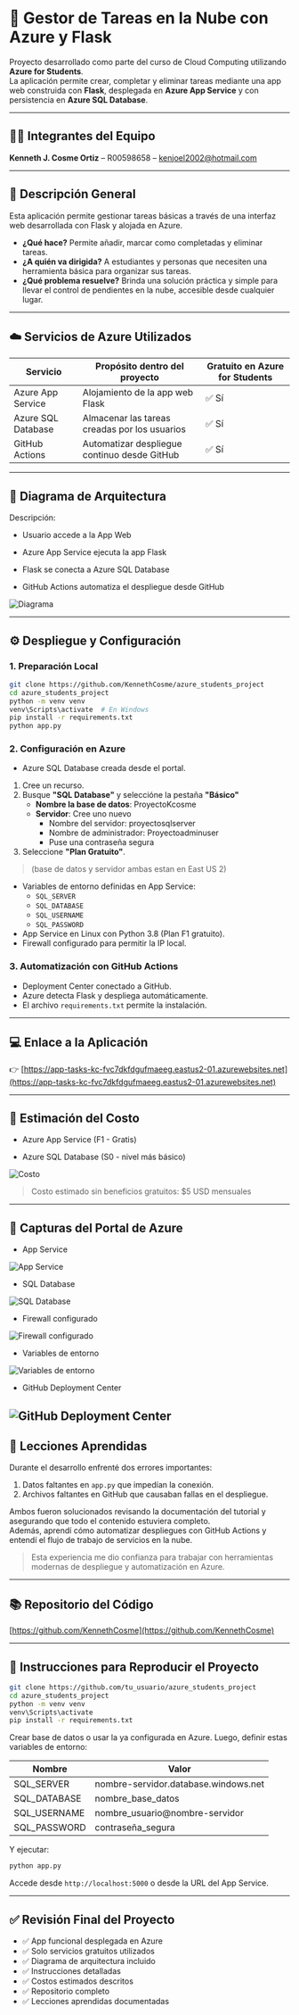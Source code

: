 # 📌 Gestor de Tareas en la Nube con Azure y Flask

Proyecto desarrollado como parte del curso de Cloud Computing utilizando **Azure for Students**.  
La aplicación permite crear, completar y eliminar tareas mediante una app web construida con **Flask**, desplegada en **Azure App Service** y con persistencia en **Azure SQL Database**.

---

## 🧑‍💻 Integrantes del Equipo

**Kenneth J. Cosme Ortiz** – R00598658 – kenjoel2002@hotmail.com

---

## 🎯 Descripción General

Esta aplicación permite gestionar tareas básicas a través de una interfaz web desarrollada con Flask y alojada en Azure.

- **¿Qué hace?** Permite añadir, marcar como completadas y eliminar tareas.  
- **¿A quién va dirigida?** A estudiantes y personas que necesiten una herramienta básica para organizar sus tareas.  
- **¿Qué problema resuelve?** Brinda una solución práctica y simple para llevar el control de pendientes en la nube, accesible desde cualquier lugar.

---

## ☁️ Servicios de Azure Utilizados

| Servicio           | Propósito dentro del proyecto                    | Gratuito en Azure for Students |
|--------------------|--------------------------------------------------|-------------------------------|
| Azure App Service  | Alojamiento de la app web Flask                  | ✅ Sí                         |
| Azure SQL Database | Almacenar las tareas creadas por los usuarios   | ✅ Sí                         |
| GitHub Actions     | Automatizar despliegue continuo desde GitHub    | ✅ Sí                         |

---

## 🧱 Diagrama de Arquitectura
Descripción: 

- Usuario accede a la App Web 

- Azure App Service ejecuta la app Flask 

- Flask se conecta a Azure SQL Database 

- GitHub Actions automatiza el despliegue desde GitHub
  
![Diagrama](images/DIAGRAM.png)

---

## ⚙️ Despliegue y Configuración

### 1. Preparación Local

```bash
git clone https://github.com/KennethCosme/azure_students_project
cd azure_students_project
python -m venv venv
venv\Scripts\activate  # En Windows
pip install -r requirements.txt
python app.py
```

### 2. Configuración en Azure

- Azure SQL Database creada desde el portal.
1. Cree un recurso.
2. Busque **"SQL Database"** y seleccióne la pestaña **"Básico"**
   - **Nombre la base de datos**: ProyectoKcosme
   - **Servidor**: Cree uno nuevo
     - Nombre del servidor: proyectosqlserver
     - Nombre de administrador: Proyectoadminuser
     - Puse una contraseña segura
4. Seleccione **"Plan Gratuito"**.

>(base de datos y servidor ambas estan en East US 2)

- Variables de entorno definidas en App Service:
  - `SQL_SERVER`
  - `SQL_DATABASE`
  - `SQL_USERNAME`
  - `SQL_PASSWORD`
- App Service en Linux con Python 3.8 (Plan F1 gratuito).
- Firewall configurado para permitir la IP local.

### 3. Automatización con GitHub Actions

- Deployment Center conectado a GitHub.
- Azure detecta Flask y despliega automáticamente.
- El archivo `requirements.txt` permite la instalación.

---

## 💻 Enlace a la Aplicación

👉 [https://app-tasks-kc-fvc7dkfdgufmaeeg.eastus2-01.azurewebsites.net](https://app-tasks-kc-fvc7dkfdgufmaeeg.eastus2-01.azurewebsites.net)

---

## 💸 Estimación del Costo

- Azure App Service (F1 - Gratis) 

- Azure SQL Database (S0 - nivel más básico) 

![Costo](images/Azureprice.PNG)

> Costo estimado sin beneficios gratuitos: $5 USD mensuales  

---

## 📁 Capturas del Portal de Azure


- App Service

![App Service](images/Appservice.PNG)

- SQL Database

![SQL Database](images/Sqldatabase.PNG)

- Firewall configurado

![Firewall configurado](images/Firewall.PNG)

- Variables de entorno

![Variables de entorno](images/Variable.PNG)

- GitHub Deployment Center

![GitHub Deployment Center](images/Deployment.PNG)
---

## 📘 Lecciones Aprendidas

Durante el desarrollo enfrenté dos errores importantes:

1. Datos faltantes en `app.py` que impedían la conexión.
2. Archivos faltantes en GitHub que causaban fallas en el despliegue.

Ambos fueron solucionados revisando la documentación del tutorial y asegurando que todo el contenido estuviera completo.  
Además, aprendí cómo automatizar despliegues con GitHub Actions y entendí el flujo de trabajo de servicios en la nube.

> Esta experiencia me dio confianza para trabajar con herramientas modernas de despliegue y automatización en Azure.

---

## 📚 Repositorio del Código

[https://github.com/KennethCosme](https://github.com/KennethCosme)

---

## 📄 Instrucciones para Reproducir el Proyecto

```bash
git clone https://github.com/tu_usuario/azure_students_project
cd azure_students_project
python -m venv venv
venv\Scripts\activate
pip install -r requirements.txt
```

Crear base de datos o usar la ya configurada en Azure. Luego, definir estas variables de entorno:


| Nombre             | Valor                         |
|--------------------|-------------------------------|
| SQL_SERVER         | nombre-servidor.database.windows.net |
| SQL_DATABASE       | nombre_base_datos             |
| SQL_USERNAME       | nombre_usuario@nombre-servidor |
| SQL_PASSWORD       | contraseña_segura             |


Y ejecutar:

```bash
python app.py
```

Accede desde `http://localhost:5000` o desde la URL del App Service.

---

## ✅ Revisión Final del Proyecto

- ✅ App funcional desplegada en Azure
- ✅ Solo servicios gratuitos utilizados
- ✅ Diagrama de arquitectura incluido
- ✅ Instrucciones detalladas
- ✅ Costos estimados descritos
- ✅ Repositorio completo
- ✅ Lecciones aprendidas documentadas
